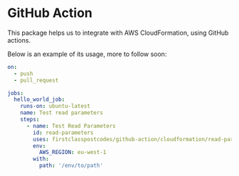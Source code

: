 # GitHub Action

This package helps us to integrate with AWS CloudFormation, using GitHub actions.

Below is an example of its usage, more to follow soon:

```yml
on:
  - push
  - pull_request

jobs:
  hello_world_job:
    runs-on: ubuntu-latest
    name: Test read parameters
    steps:
      - name: Test Read Parameters
        id: read-parameters
        uses: firstclasspostcodes/github-action/cloudformation/read-parameters@v0.2.7
        env:
          AWS_REGION: eu-west-1
        with:
          path: '/env/to/path'
```
